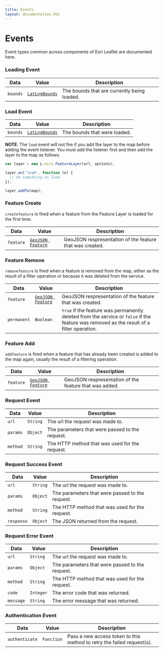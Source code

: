 ```yaml
---
title: Events
layout: documentation.hbs
---
```


# Events

Event types common across components of Esri Leaflet are documented here.

### Loading Event

| Data | Value | Description |
| --- | --- | --- |
| `bounds` | [`LatLngBounds`](http://leafletjs.com/reference.html#latlngbounds) | The  bounds that are currently being loaded. |

### Load Event

| Data | Value | Description |
| --- | --- | --- |
| `bounds` | [`LatLngBounds`](http://leafletjs.com/reference.html#latlngbounds) | The bounds that were loaded. |

**NOTE**: The `load` event will not fire if you add the layer to the map before adding the event listener. You must add the listener first and then add the layer to the map as follows.

```js
var layer = new L.esri.FeatureLayer(url, options);

layer.on('load', function (e) {
  // do something on load
});

layer.addTo(map);
```

### Feature Create

`createfeature` is fired when a feature from the Feature Layer is loaded for the first time.

| Data | Value | Description |
| --- | --- | --- |
| `feature` | [`GeoJSON Feature`](http://geojson.org/geojson-spec.html#feature-objects) | GeoJSON respresentation of the feature that was created. |

### Feature Remove

`removefeature` is fired when a feature is removed from the map, either as the result of a filter operation or because it was deleted from the service.

| Data | Value | Description |
| --- | --- | --- |
| `feature` | [`GeoJSON Feature`](http://geojson.org/geojson-spec.html#feature-objects) | GeoJSON respresentation of the feature that was created. |
| `permanent` | `Boolean` | `true` if the feature was permanently deleted from the service or `false` if the feature was removed as the result of a filter operation.

### Feature Add

`addfeature` is fired when a feature that has already been created is added to the map again, usually the result of a filtering operation.

| Data | Value | Description |
| --- | --- | --- |
| `feature` | [`GeoJSON Feature`](http://geojson.org/geojson-spec.html#feature-objects) | GeoJSON respresentation of the feature that was added. |

### Request Event

| Data | Value | Description |
| --- | --- | --- |
| `url` | `String` | The url the request was made to. |
| `params` | `Object` | The parameters that were passed to the request. |
| `method` | `String` | The HTTP method that was used for the request. |

### Request Success Event

| Data | Value | Description |
| --- | --- | --- |
| `url` | `String` | The url the request was made to. |
| `params` | `Object` | The parameters that were passed to the request. |
| `method` | `String` | The HTTP method that was used for the request. |
| `response` | `Object` | The JSON returned from the request. |

### Request Error Event

| Data | Value | Description |
| --- | --- | --- |
| `url` | `String` | The url the request was made to. |
| `params` | `Object` | The parameters that were passed to the request. |
| `method` | `String` | The HTTP method that was used for the request. |
| `code` | `Integer`| The error code that was returned. |
| `message` | `String`| The error message that was returned. |

### Authentication Event

| Data | Value | Description |
| --- | --- | --- |
| `authenticate` | `Function` | Pass a new access token to this method to retry the failed request(s).
